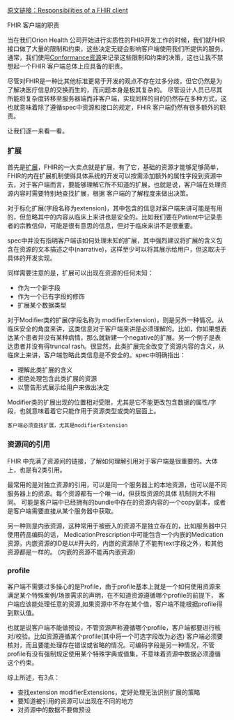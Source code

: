 [原文链接：Responsibilities of a FHIR client](http://fhirblog.com/2015/05/04/responsibilities-of-a-fhir-client/)



FHIR 客户端的职责

当在我们Orion Health 公司开始进行实质性的FHIR开发工作的时候，我们就FHIR接口做了大量的限制和约束，这些决定无疑会影响客户端使用我们所提供的服务。
通常，我们使用[Conformance资源](http://hl7.org/fhir/2015May/conformance.html)来记录这些限制和约束的决策，这也让我不禁想起一个FHIR 客户端总体上应具备的职责。

尽管对FHIR是一种比其他标准更易于开发的观点不存在过多分歧，但它仍然是为了解决医疗信息的交换而生的，而问题本身是极其复杂的。
尽管设计人员已尽其所能将复杂度转移至服务器端而非客户端，实现同样的目的仍然存在多种方式，这也就意味着除了遵循spec中资源和接口的规定，FHIR 客户端仍然有很多额外的职责。

让我们逐一来看一看。

### 扩展
首先是[扩展](http://hl7.org/fhir/2015May/extensibility.html#1.16.0)，FHIR的一大卖点就是扩展，有了它，基础的资源才能够足够简单，FHIR的内在扩展机制使得具体系统的开发可以按需添加额外的属性字段到资源中去，对于客户端而言，要能够理解它所不知道的扩展，也就是说，客户端在处理资源内容时需要特别地查找扩展，根据 客户端的了解程度来做出决策。

对于标化扩展(字段名称为extension)，其中包含的信息对客户端来讲可能是有用的，但忽略其中的内容从临床上来讲也是安全的。比如我们要在Patient中记录患者的宗教信仰，可能是很有意思的信息，但对于临床来讲不是很重要。

spec中并没有指明客户端该如何处理未知的扩展，其中强烈建议将扩展的含义包含在资源的文本描述之中(narrative)，这样至少可以将其展示给用户，但这取决于具体的开发实现。

同样需要注意的是，扩展可以出现在资源的任何未知：
* 作为一个新字段
* 作为一个已有字段的修饰
* 扩展某个数据类型

对于Modifier类的扩展(字段名称为 modifierExtension)，则是另外一种情况。从临床安全的角度来讲，这类信息对于客户端来讲是必须理解的。比如，你如果想表达某个患者并没有某种病情，那么就新建一个negative的扩展。另一个例子是表达患者并没有得truncal rash。很显然，此类扩展完全改变了资源内容的含义，从临床上来讲，客户端忽略此类信息是不安全的。spec中明确指出：
* 理解此类扩展的含义
* 拒绝处理包含此类扩展的资源
* 以警告形式展示给用户来做出决定

Modifier类的扩展出现的位置相对受限，尤其是它不能更改包含数据的属性/字段，也就意味着着它只能作用于资源类型或类的层面上。

```
客户端必须查找扩展，尤其是modifierExtension
```

### 资源间的引用

FHIR 中充满了资源间的链接，了解如何理解引用对于客户端是很重要的。大体上，也是有2类引用。

最常用的是对独立资源的引用，可以是同一个服务器上的本地资源，也可以是不同服务器上的资源。每个资源都有一个唯一id，但获取资源的具体 机制则大不相同。
可能是客户端中已经拥有的bundle中存在的资源内容的一个copy副本，或者是客户端需要直接从某个服务器中获取。

另一种则是内嵌资源，这种常用于被嵌入的资源不是独立存在的，比如服务器中只使用药品编码的话，
MedicationPrescription中可能包含一个内嵌的Medication 资源，内嵌资源的ID是以#开头的，内嵌的资源除了不能有text字段之外，和其他资源都是一样的。
(内嵌的资源不能再内嵌资源)

### profile

客户端不需要过多操心的是Profile，由于profile基本上就是一个如何使用资源来满足某个特殊案例/场景需求的声明，在不知道资源遵循哪个profile的前提下，
客户端应该能处理任意的资源,如果资源中不存在某个值，客户端不能根据profile得到默认值。

也就是说客户端不能做预设，不管资源声称遵循哪个profile，客户端都要进行核对/校验。比如资源遵循某个profile(其中将一个可选字段改为必选)
客户端必须要核对，而且要能处理存在错误或省略的情况。可编码字段是另一种情况，不管profile有没有强制规定使用某个特殊字典或值集，不意味着资源中数据必须遵循这个约束。


综上所述，有3点：
* 查找extension modifierExtensions，定好处理无法识别扩展的策略
* 要知道被引用的资源可以出现在不同的地方
* 对资源中的数据不要做预设
